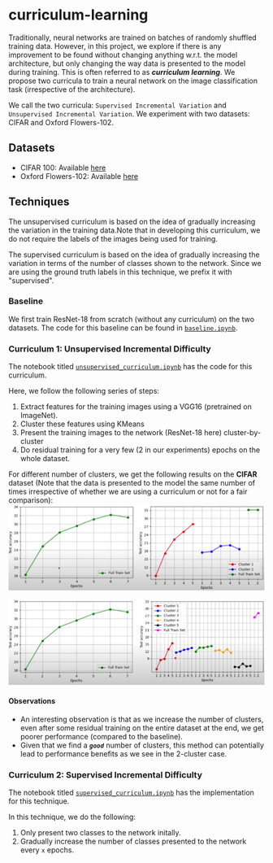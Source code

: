 # curriculum-learning
Traditionally, neural networks are trained on batches of randomly shuffled training data. However, in this project, we explore if there is any improvement to be found without changing anything w.r.t. the model architecture, but only changing the way data is presented to the model during training. This is often referred to as ***curriculum learning***. We propose two curricula to train a neural network on the image classification task (irrespective of the architecture). 

We call the two curricula: `Supervised Incremental Variation` and `Unsupervised Incremental Variation`. We experiment with two datasets: CIFAR and Oxford Flowers-102.

## Datasets
- CIFAR 100: Available [here](https://www.cs.toronto.edu/~kriz/cifar.html)
- Oxford Flowers-102: Available [here](https://www.robots.ox.ac.uk/~vgg/data/flowers/102/)

## Techniques
The unsupervised curriculum is based on the idea of gradually increasing the variation in the training data.Note that in developing this curriculum, we do not require the labels of the images being used for training.

The supervised curriculum is based on the idea of gradually increasing the variation in terms of the number of classes shown to the network. Since we are using the ground truth labels in this technique, we prefix it with "supervised".

### Baseline
We first train ResNet-18 from scratch (without any curriculum) on the two datasets. The code for this baseline can be found in [`baseline.ipynb`](baseline.ipynb).

### Curriculum 1: Unsupervised Incremental Difficulty
The notebook titled [`unsupervised_curriculum.ipynb`](unsupervised_curriculum.ipynb) has the code for this curriculum.

Here, we follow the following series of steps:
1. Extract features for the training images using a VGG16 (pretrained on ImageNet). 
2. Cluster these features using KMeans
3. Present the training images to the network (ResNet-18 here) cluster-by-cluster
4. Do residual training for a very few (2 in our experiments) epochs on the whole dataset.

For different number of clusters, we get the following results on the **CIFAR** dataset (Note that the data is presented to the model the same number of times irrespective of whether we are using a curriculum or not for a fair comparison):
![results on CIFAR using 2 clusters](graphics/cifar-2.png)

![results on CIFAR using 5 clusters](graphics/cifar-5.png)

#### Observations
* An interesting observation is that as we increase the number of clusters, even after some residual training on the entire dataset at the end, we get poorer performance (compared to the baseline).
* Given that we find a ***`good`*** number of clusters, this method can potentially lead to performance benefits as we see in the 2-cluster case.


### Curriculum 2: Supervised Incremental Difficulty
The notebook titled [`supervised_curriculum.ipynb`](supervised_curriculum.ipynb) has the implementation for this technique.

In this technique, we do the following:
1. Only present two classes to the network initally.
2. Gradually increase the number of classes presented to the network every `x` epochs.





